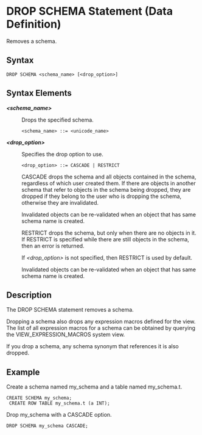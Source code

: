 <!-- loio20d7891d751910149164f0d4ca73639d -->

# DROP SCHEMA Statement \(Data Definition\)

Removes a schema.



<a name="loio20d7891d751910149164f0d4ca73639d__sql_drop_schema_1sql_drop_schema_syntax"/>

## Syntax

```
DROP SCHEMA <schema_name> [<drop_option>]
```



<a name="loio20d7891d751910149164f0d4ca73639d__sql_drop_schema_1sql_drop_schema_syntax_elements"/>

## Syntax Elements


<dl>
<dt><b>

*<schema\_name\>*

</b></dt>
<dd>

Drops the specified schema.

```
<schema_name> ::= <unicode_name>
```



</dd><dt><b>

*<drop\_option\>*

</b></dt>
<dd>

Specifies the drop option to use.

```
<drop_option> ::= CASCADE | RESTRICT
```

CASCADE drops the schema and all objects contained in the schema, regardless of which user created them. If there are objects in another schema that refer to objects in the schema being dropped, they are dropped if they belong to the user who is dropping the schema, otherwise they are invalidated.

Invalidated objects can be re-validated when an object that has same schema name is created.

RESTRICT drops the schema, but only when there are no objects in it. If RESTRICT is specified while there are still objects in the schema, then an error is returned.

If *<drop\_option\>* is not specified, then RESTRICT is used by default.

Invalidated objects can be re-validated when an object that has same schema name is created.



</dd>
</dl>



<a name="loio20d7891d751910149164f0d4ca73639d__sql_drop_schema_1sql_drop_schema_description"/>

## Description

The DROP SCHEMA statement removes a schema.

Dropping a schema also drops any expression macros defined for the view. The list of all expression macros for a schema can be obtained by querying the VIEW\_EXPRESSION\_MACROS system view.

If you drop a schema, any schema synonym that references it is also dropped.



<a name="loio20d7891d751910149164f0d4ca73639d__sql_drop_schema_1sql_drop_schema_examples"/>

## Example

Create a schema named my\_schema and a table named my\_schema.t.

```
CREATE SCHEMA my_schema;
 CREATE ROW TABLE my_schema.t (a INT);
```

Drop my\_schema with a CASCADE option.

```
DROP SCHEMA my_schema CASCADE;
```


